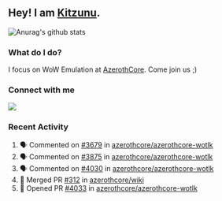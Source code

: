 ## Hey! I am [Kitzunu](https://Github.com/Kitzunu).

![Anurag's github stats](https://github-readme-stats.kitzunu.vercel.app/api?username=Kitzunu&show_icons=true)

### What do I do?

I focus on WoW Emulation at [AzerothCore](https://Github.com/AzerothCore). Come join us ;)

### Connect with me
[![](https://img.shields.io/badge/AzerothCore%20Discord-Connect%20with%20me!-green)](https://discord.com/invite/gkt4y2x)

### Recent Activity

<!--START_SECTION:activity-->
1. 🗣 Commented on [#3679](https://github.com/azerothcore/azerothcore-wotlk/issues/3679) in [azerothcore/azerothcore-wotlk](https://github.com/azerothcore/azerothcore-wotlk)
2. 🗣 Commented on [#3875](https://github.com/azerothcore/azerothcore-wotlk/issues/3875) in [azerothcore/azerothcore-wotlk](https://github.com/azerothcore/azerothcore-wotlk)
3. 🗣 Commented on [#4030](https://github.com/azerothcore/azerothcore-wotlk/issues/4030) in [azerothcore/azerothcore-wotlk](https://github.com/azerothcore/azerothcore-wotlk)
4. 🎉 Merged PR [#312](https://github.com/azerothcore/wiki/pull/312) in [azerothcore/wiki](https://github.com/azerothcore/wiki)
5. 💪 Opened PR [#4033](https://github.com/azerothcore/azerothcore-wotlk/pull/4033) in [azerothcore/azerothcore-wotlk](https://github.com/azerothcore/azerothcore-wotlk)
<!--END_SECTION:activity-->
